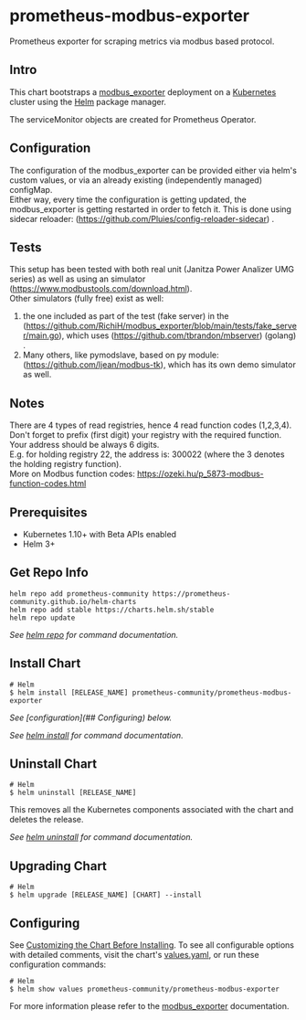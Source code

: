 # prometheus-modbus-exporter

Prometheus exporter for scraping metrics via modbus based protocol.    

## Intro

This chart bootstraps a [modbus_exporter](https://github.com/RichiH/modbus_exporter) deployment on a [Kubernetes](http://kubernetes.io) cluster using the [Helm](https://helm.sh) package manager.    

The serviceMonitor objects are created for Prometheus Operator.    

## Configuration

The configuration of the modbus_exporter can be provided either via helm's custom values, or via an already existing (independently managed) configMap.    
Either way, every time the configuration is getting updated, the modbus_exporter is getting restarted in order to fetch it. This is done using sidecar reloader: (https://github.com/Pluies/config-reloader-sidecar) .     

## Tests
This setup has been tested with both real unit (Janitza Power Analizer UMG series) as well as using an simulator (https://www.modbustools.com/download.html).     
Other simulators (fully free) exist as well:    
1. the one included as part of the test (fake server) in the (https://github.com/RichiH/modbus_exporter/blob/main/tests/fake_server/main.go), which uses (https://github.com/tbrandon/mbserver) (golang) .     
2. Many others, like pymodslave, based on py module: (https://github.com/ljean/modbus-tk), which has its own demo simulator as well.    

## Notes
There are 4 types of read registries, hence 4 read function codes (1,2,3,4).    
Don't forget to prefix (first digit) your registry with the required function.   
Your address should be always 6 digits.    
E.g. for holding registry 22, the address is: 300022  (where the 3 denotes the holding registry function).    
More on Modbus function codes: https://ozeki.hu/p_5873-modbus-function-codes.html

## Prerequisites

- Kubernetes 1.10+ with Beta APIs enabled
- Helm 3+

## Get Repo Info

```console
helm repo add prometheus-community https://prometheus-community.github.io/helm-charts
helm repo add stable https://charts.helm.sh/stable
helm repo update
```

_See [helm repo](https://helm.sh/docs/helm/helm_repo/) for command documentation._

## Install Chart

```console
# Helm
$ helm install [RELEASE_NAME] prometheus-community/prometheus-modbus-exporter
```
_See [configuration](## Configuring) below._

_See [helm install](https://helm.sh/docs/helm/helm_install/) for command documentation._

## Uninstall Chart

```console
# Helm
$ helm uninstall [RELEASE_NAME]
```

This removes all the Kubernetes components associated with the chart and deletes the release.

_See [helm uninstall](https://helm.sh/docs/helm/helm_uninstall/) for command documentation._

## Upgrading Chart

```console
# Helm
$ helm upgrade [RELEASE_NAME] [CHART] --install
```

## Configuring

See [Customizing the Chart Before Installing](https://helm.sh/docs/intro/using_helm/#customizing-the-chart-before-installing). To see all configurable options with detailed comments, visit the chart's [values.yaml](./values.yaml), or run these configuration commands:

```console
# Helm
$ helm show values prometheus-community/prometheus-modbus-exporter
```

For more information please refer to the [modbus_exporter](https://github.com/RichiH/modbus_exporter) documentation.


